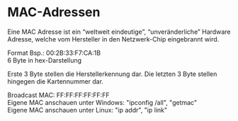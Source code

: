 # MAC-Adressen

Eine MAC Adresse ist ein “weltweit eindeutige”, “unveränderliche” Hardware Adresse, welche vom Hersteller in den Netzwerk-Chip eingebrannt wird.

Format Bsp.: 00:2B:33:F7:CA:1B  
6 Byte in hex-Darstellung

Erste 3 Byte stellen die Herstellerkennung dar. Die letzten 3 Byte stellen hingegen die Kartennummer dar.

Broadcast MAC: FF:FF:FF:FF:FF:FF  
Eigene MAC anschauen unter Windows: "ipconfig /all", "getmac"  
Eigene MAC anschauen unter Linux: "ip addr", "ip link"
